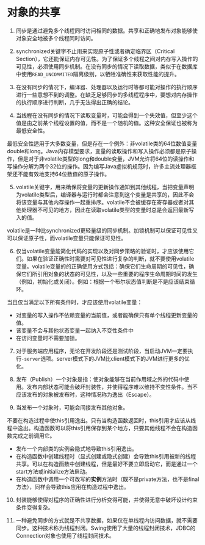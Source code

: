 # 对象的共享

1. 同步是通过避免多个线程同时访问相同的数据。共享和正确地发布对象能够使对象安全地被多个线程同时访问。

2. synchronized关键字不止用来实现原子性或者确定临界区（Critical Section），它还能保证内存可见性。为了保证多个线程之间对内存写入操作的可见性，必须使用同步机制。在没有同步的情况下读取数据，类似于在数据库中使用`READ_UNCOMMITED`隔离级别，以牺牲准确性来获取性能的提升。

3. 在没有同步的情况下，编译器、处理器以及运行时等都可能对操作的执行顺序进行一些意想不到的调整。在缺乏足够同步的多线程程序中，要想对内存操作的执行顺序进行判断，几乎无法得出正确的结论。

4. 当线程在没有同步的情况下读取变量时，可能会得到一个失效值，但至少这个值是由之前某个线程设置的值，而不是一个随机的值。这种安全保证也被称为最低安全性。

  最低安全性适用于大多数变量，但是存在一个例外：非volatile类的64位数值变量double和long。Java内存模型要求，变量的读取操作和写入操作必须都是原子操作，但是对于非volatile类型的long和double变量，JVM允许将64位的读操作和写操作分解为两个32位的操作。因为编写Java虚拟机规范时，许多主流处理器框架还不能有效地支持64位数值的原子操作。

5. volatile关键字，用来确保将变量的更新操作通知到其他线程，当把变量声明为volatile类型后，编译器与运行时都会注意到这个变量是共享的，因此不会将该变量与其他内存操作一起重排序。volatile不会被缓存在寄存器或者对其他处理器不可见的地方，因此在读取volatile类型的变量时总是会返回最新写入的值。

  volatile是一种比synchronized更轻量级的同步机制。加锁机制可以保证可见性又可以保证原子性，而volatile变量只能保证可见性。

6. 仅当volatile变量能简化代码的实现以及对同步策略的验证时，才应该使用它们。如果在验证正确性时需要对可见性进行复杂的判断，就不要使用volatile变量。volatile变量的的正确使用方式包括：确保它们生命周期的可见性，确保它们所引用对象的状态的可见性，以及一些重要的程序生命周期时间的发生（例如，初始化或关闭）。例如：根据一个布尔状态值判断是不是应该结束循环。

  当且仅当满足以下所有条件时，才应该使用volatile变量：
  - 对变量的写入操作不依赖变量的当前值，或者能确保只有单个线程更新变量的值。
  - 该变量不会与其他状态变量一起纳入不变性条件中
  - 在访问变量时不需要加锁。

7. 对于服务端应用程序，无论在开发阶段还是测试阶段，当启动JVM一定要执行`-server`选项。server模式下的JVM比client模式下的JVM进行更多的优化。

8. 发布（Publish）一个对象是指：使对象能够在当前作用域之外的代码中使用。发布内部状态可能会破坏封装性，并使得程序难以维持不变性条件。当不应该发布的对象被发布时，这种情况称为逸出（Escape）。

9. 当发布一个对象时，可能会间接发布其他对象。

  不要在构造过程中使this引用逸出。只有当构造函数返回时，this引用才应该从线程中逸出。构造函数可以将this引用保存到某个地方，只要其他线程不会在构造函数完成之前调用它。
  - 发布一个内部类的实例会隐式地导致this引用逸出。
  - 在构造函数中创建线程时（显式创建或隐式创建）会导致this引用被新的线程共享。可以在构造函数中创建线程，但是最好不要立即启动它，而是通过一个start方法或initialize方法启动。
  - 在构造函数中调用一个可改写的**实例**方法时（既不是private方法，也不是final方法），同样会导致this应用在构造过程中逸出。

10. 封装能够使得对程序的正确性进行分析变得可能，并使得无意中破坏设计约束条件变得复杂。

11. 一种避免同步的方式就是不共享数据，如果仅在单线程内访问数据，就不需要同步。这种技术称为线程封闭。Swing使用了大量的线程封闭技术，JDBC的Connection对象也使用了线程封闭技术。
